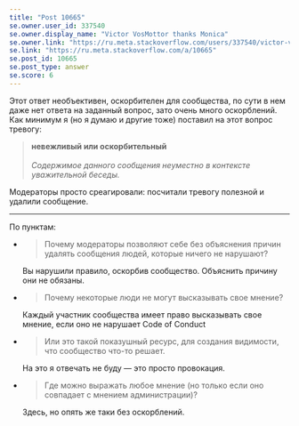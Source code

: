 ```yaml
---
title: "Post 10665"
se.owner.user_id: 337540
se.owner.display_name: "Victor VosMottor thanks Monica"
se.owner.link: "https://ru.meta.stackoverflow.com/users/337540/victor-vosmottor-thanks-monica"
se.link: "https://ru.meta.stackoverflow.com/a/10665"
se.post_id: 10665
se.post_type: answer
se.score: 6
---
```

<p>Этот ответ необъективен, оскорбителен для сообщества, по сути в нем даже нет ответа нa заданный вопрос, зато очень много оскорблений.
Как минимум я (но я думаю и другие тоже) поставил на этот вопрос тревогу:</p>
<blockquote>
<p><strong>невежливый или оскорбительный</strong><br><Br>
<em>Содержимое данного сообщения неуместно в контексте уважительной беседы.</em></p>
</blockquote>
<p>Модераторы просто среагировали: посчитали тревогу полезной и удалили сообщение.</p>
<hr />
<p>По пунктам:</p>
<ul>
<li>
<blockquote>
<p>Почему модераторы позволяют себе без объяснения причин удалять сообщения людей, которые ничего не нарушают?</p>
</blockquote>
<p>Вы нарушили правило, оскорбив сообщество. Объяснить причину они не обязаны.</p>
</li>
<li>
<blockquote>
<p>Почему некоторые люди не могут высказывать свое мнение?</p>
</blockquote>
<p>Каждый участник сообщества имеет право высказывать свое мнение, если оно не нарушает Code of Conduct</p>
</li>
<li>
<blockquote>
<p>Или это такой показушный ресурс, для создания видимости, что сообщество что-то решает.</p>
</blockquote>
<p>На это я отвечать не буду — это просто провокация.</p>
</li>
<li>
<blockquote>
<p>Где можно выражать любое мнение (но только если оно совпадает с мнением администрации)?</p>
</blockquote>
<p>Здесь, но опять же таки без оскорблений.</p>
</li>
</ul>
